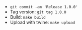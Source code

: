 - `git commit -am 'Release 1.0.0'`
- Tag version: `git tag 1.0.0`
- Build: `make build`
- Upload with twine: `make upload`

